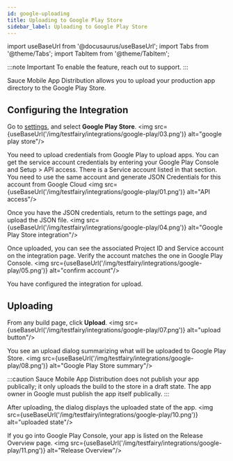 ```yaml
---
id: google-uploading
title: Uploading to Google Play Store
sidebar_label: Uploading to Google Play Store
---
```


import useBaseUrl from '@docusaurus/useBaseUrl';
import Tabs from '@theme/Tabs';
import TabItem from '@theme/TabItem';

:::note Important
To enable the feature, reach out to support.
:::

Sauce Mobile App Distribution allows you to upload your production app directory to the Google Play Store.

## Configuring the Integration

Go to [settings](https://app.testfairy.com/settings/integrations), and select **Google Play Store**.
<img src={useBaseUrl('/img/testfairy/integrations/google-play/03.png')} alt="google play store"/>

You need to upload credentials from Google Play to upload apps. You can get the service account credentials by entering your Google Play Console and Setup > API access. There is a Service account listed in that section. You need to use the same account and generate JSON Credentials for this account from Google Cloud
<img src={useBaseUrl('/img/testfairy/integrations/google-play/01.png')} alt="API access"/>

Once you have the JSON credentials, return to the settings page, and upload the JSON file.
<img src={useBaseUrl('/img/testfairy/integrations/google-play/04.png')} alt="Google Play Store integration"/>

Once uploaded, you can see the associated Project ID and Service account on the integration page. Verify the account matches the one in Google Play Console.
<img src={useBaseUrl('/img/testfairy/integrations/google-play/05.png')} alt="confirm account"/>

You have configured the integration for upload.

## Uploading

From any build page, click **Upload**.
<img src={useBaseUrl('/img/testfairy/integrations/google-play/07.png')} alt="upload button"/>

You see an upload dialog summarizing what will be uploaded to Google Play Store.
<img src={useBaseUrl('/img/testfairy/integrations/google-play/08.png')} alt="Google Play Store summary"/>

:::caution
Sauce Mobile App Distribution does not publish your app publically; it only uploads the build to the store in a draft state. The app owner in Google must publish the app itself publically.
:::

After uploading, the dialog displays the uploaded state of the app.
<img src={useBaseUrl('/img/testfairy/integrations/google-play/10.png')} alt="uploaded state"/>

If you go into Google Play Console, your app is listed on the Release Overview page.
<img src={useBaseUrl('/img/testfairy/integrations/google-play/11.png')} alt="Release Overview"/>
